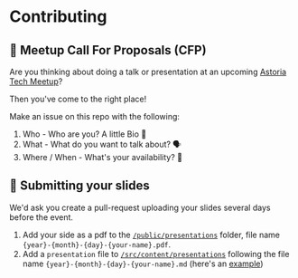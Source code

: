 # Contributing

## 📢 Meetup Call For Proposals (CFP)

Are you thinking about doing a talk or presentation at an upcoming [Astoria Tech Meetup](https://www.meetup.com/astoria-tech-meetup/)?

Then you've come to the right place!

Make an issue on this repo with the following:

1. Who - Who are you? A little Bio 💞
2. What - What do you want to talk about? 🗣️
2. Where / When - What's your availability? 📆

## 🛝 Submitting your slides

We'd ask you create a pull-request uploading your slides several days before the event.

1. Add your side as a pdf to the [`/public/presentations`](./public/presentations) folder, file name `{year}-{month}-{day}-{your-name}.pdf`.
2. Add a `presentation` file to [`/src/content/presentations`](./src/content/presentations) following the file name `{year}-{month}-{day}-{your-name}.md` (here's an [example](./src/content/presentations/2023-10-19-thomas-reggi.md?plain=1))
